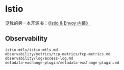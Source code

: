 # Istio

见我的另一本开源书：[《Istio & Envoy 内幕》](https://istio-insider.mygraphql.com/)

## Observability

```{toctree}
istio-mtls/istio-mtls.md
observability/metrics/tcp-metrics/tcp-metrics.md
observability/log/access-log.md
metadata-exchange-plugin/metadata-exchange-plugin.md
```